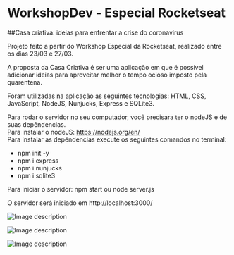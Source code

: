 # WorkshopDev - Especial Rocketseat
##Casa criativa: ideias para enfrentar a crise do coronavirus

Projeto feito a partir do Workshop Especial da Rocketseat, realizado entre os dias 23/03 e 27/03.

A proposta da Casa Criativa é ser uma aplicação em que é possível adicionar ideias para aproveitar melhor o tempo ocioso imposto pela quarentena.

Foram utilizadas na aplicação as seguintes tecnologias: HTML, CSS, JavaScript, NodeJS, Nunjucks, Express e SQLite3.

Para rodar o servidor no seu computador, você precisara ter o nodeJS e de suas depêndencias.<br/>
Para instalar o nodeJS: https://nodejs.org/en/<br/>
Para instalar as depêndencias execute os seguintes comandos no terminal:<br/>

* npm init -y
* npm i express
* npm i nunjucks
* npm i sqlite3

Para iniciar o servidor: npm start ou node server.js

O servidor será iniciado em http://localhost:3000/

![Image description](https://i.imgur.com/SuA2gRu.png)

![Image description](https://i.imgur.com/nl5dgEE.png)

![Image description](https://i.imgur.com/Zlj3Vr3.png)
